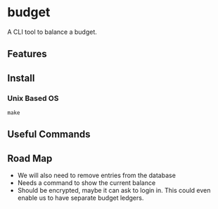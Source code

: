 # budget
A CLI tool to balance a budget.

## Features

## Install
### Unix Based OS
`make`

## Useful Commands

## Road Map
- We will also need to remove entries from the database
- Needs a command to show the current balance
- Should be encrypted, maybe it can ask to login in. This could even enable us to have separate budget ledgers.
